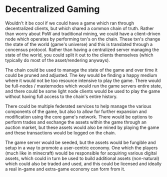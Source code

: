 # Decentralized Gaming

Wouldn't it be cool if we could have a game which ran through decentralized clients, but which shared a common chain of truth. Rather than worry about PoW and traditional mining, we could have a client-driven node which operates by performing txn's on the chain. These txn's change the state of the world (game's universe) and this is translated through a concensus protocol. Rather than having a centralized server managing the state of the world, you could split it out to the clients themselves (which typically do most of the asset/rendering anyways).

The chain could be used to manage the state of the game and over time it could be pruned and adjusted. The key would be finding a happy medium where it would not be too resource intensive to play the game. There would be full-nodes / masternodes which would run the game servers entire state, and there could be some light node clients would be used to play the game without having full access to the chain's entire history.

There could be multiple federated services to help manage the various components of the game, but also to allow for further expansion and modification using the core game's network. There would be options to perform trades and exchange the assets within the game through an auction market, but these assets would also be mined by playing the game and these transactions would be logged on the chain.

The game server would be seeded, but the assets would be fungible and setup in a way to promote a user-centric economy. One which the players (much like in minecraft) would be responsible for acquiring various digital assets, which could in turn be used to build additional assets (non-natural) which could also be traded and used, and this could be licensed and ideally a real in-game and extra-game economy can form from it.

